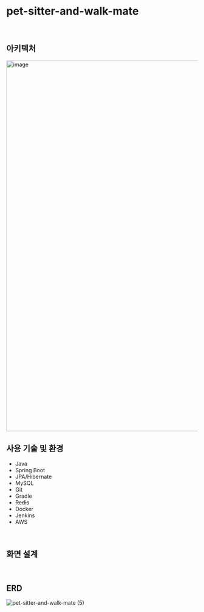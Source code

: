 # pet-sitter-and-walk-mate
<br>

## 아키텍처
<img width="976" alt="image" src="https://user-images.githubusercontent.com/93698160/226161486-86ee38e9-e661-408a-a14c-b8d705df572b.png">
<br>

## 사용 기술 및 환경
- Java
- Spring Boot
- JPA/Hibernate
- MySQL
- Git
- Gradle
- ~~Redis~~
- Docker
- Jenkins
- AWS
<br>

## 화면 설계
<br>

## ERD
![pet-sitter-and-walk-mate (5)](https://user-images.githubusercontent.com/93698160/227722703-ae6964dc-8dd1-4ca2-adba-ec4a2e8d7c75.png)




